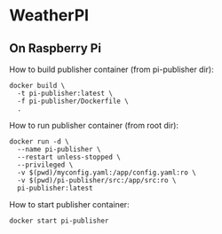 # WeatherPI

## On Raspberry Pi
How to build publisher container (from pi-publisher dir):
```
docker build \
  -t pi-publisher:latest \
  -f pi-publisher/Dockerfile \
  .
```

How to run publisher container (from root dir):
```
docker run -d \
  --name pi-publisher \
  --restart unless-stopped \
  --privileged \
  -v $(pwd)/myconfig.yaml:/app/config.yaml:ro \
  -v $(pwd)/pi-publisher/src:/app/src:ro \
  pi-publisher:latest
```

How to start publisher container:
```
docker start pi-publisher
```
